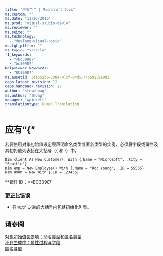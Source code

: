 ```yaml
---
title: "应有“{” | Microsoft Docs"
ms.custom: ""
ms.date: "11/16/2016"
ms.prod: "visual-studio-dev14"
ms.reviewer: ""
ms.suite: ""
ms.technology: 
  - "devlang-visual-basic"
ms.tgt_pltfrm: ""
ms.topic: "article"
f1_keywords: 
  - "vbc30987"
  - "bc30987"
helpviewer_keywords: 
  - "BC30987"
ms.assetid: 3d1552b6-338a-47cf-84d5-77b59209e0d3
caps.latest.revision: 12
caps.handback.revision: 12
author: "stevehoag"
ms.author: "shoag"
manager: "wpickett"
translationtype: Human Translation
---
```

# 应有“{”
若要使用对象初始值设定项声明命名类型或匿名类型的实例，必须将字段或属性及其初始值列表括在大括号（{ 和 }）中。  
  
```  
Dim client As New Customer() With {.Name = "Microsoft", .City = "Seattle"}  
Dim emp = New Employee() With {.Name = "Rob Young", .ID = 55555}  
Dim anon = New With {.ID = 123456}  
```  
  
 **错误 ID：**BC30987  
  
### 更正此错误  
  
-   在 `With` 之后的大括号内包括初始化列表。  
  
## 请参阅  
 [对象初始值设定项：命名类型和匿名类型](../../visual-basic/programming-guide/language-features/objects-and-classes/object-initializers-named-and-anonymous-types.md)   
 [不在生成中：属性过程与字段](http://msdn.microsoft.com/zh-cn/da1c05c1-87c7-40fa-b92c-e9c7e4d170f7)   
 [匿名类型](../../visual-basic/programming-guide/language-features/objects-and-classes/anonymous-types.md)